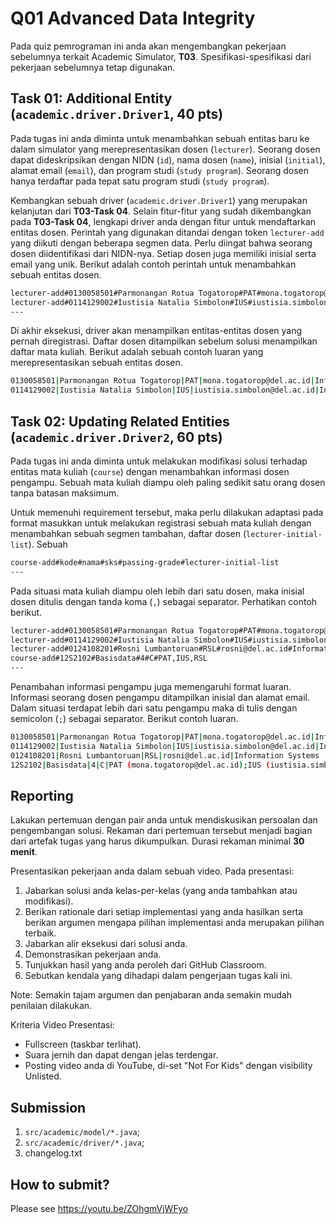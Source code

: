 # Q01 Advanced Data Integrity
Pada quiz pemrograman ini anda akan mengembangkan pekerjaan sebelumnya terkait Academic Simulator, **T03**. Spesifikasi-spesifikasi dari pekerjaan sebelumnya tetap digunakan.

## Task 01: Additional Entity (```academic.driver.Driver1```, 40 pts)

Pada tugas ini anda diminta untuk menambahkan sebuah entitas baru ke dalam simulator yang merepresentasikan dosen (```lecturer```). Seorang dosen dapat dideskripsikan dengan NIDN (```id```), nama dosen (```name```), inisial (```initial```), alamat email (```email```), dan program studi (```study program```). Seorang dosen hanya terdaftar pada tepat satu program studi (```study program```).

Kembangkan sebuah driver (```academic.driver.Driver1```) yang merupakan kelanjutan dari **T03-Task 04**. Selain fitur-fitur yang sudah dikembangkan pada **T03-Task 04**, lengkapi driver anda dengan fitur untuk mendaftarkan entitas dosen. Perintah yang digunakan ditandai dengan token ```lecturer-add``` yang diikuti dengan beberapa segmen data. Perlu diingat bahwa seorang dosen diidentifikasi dari NIDN-nya. Setiap dosen juga memiliki inisial serta email yang unik. Berikut adalah contoh perintah untuk menambahkan sebuah entitas dosen.

```bash
lecturer-add#0130058501#Parmonangan Rotua Togatorop#PAT#mona.togatorop@del.ac.id#Information Systems
lecturer-add#0114129002#Iustisia Natalia Simbolon#IUS#iustisia.simbolon@del.ac.id#Informatics
---

```

Di akhir eksekusi, driver akan menampilkan entitas-entitas dosen yang pernah diregistrasi. Daftar dosen ditampilkan sebelum solusi menampilkan daftar mata kuliah. Berikut adalah sebuah contoh luaran yang merepresentasikan sebuah entitas dosen.

```bash
0130058501|Parmonangan Rotua Togatorop|PAT|mona.togatorop@del.ac.id|Information Systems
0114129002|Iustisia Natalia Simbolon|IUS|iustisia.simbolon@del.ac.id|Informatics

```

## Task 02: Updating Related Entities (```academic.driver.Driver2```, 60 pts)

Pada tugas ini anda diminta untuk melakukan modifikasi solusi terhadap entitas mata kuliah (```course```) dengan menambahkan informasi dosen pengampu. Sebuah mata kuliah diampu oleh paling sedikit satu orang dosen tanpa batasan maksimum.

Untuk memenuhi requirement tersebut, maka perlu dilakukan adaptasi pada format masukkan untuk melakukan registrasi sebuah mata kuliah dengan menambahkan sebuah segmen tambahan, daftar dosen (```lecturer-initial-list```). Sebuah

```bash
course-add#kode#nama#sks#passing-grade#lecturer-initial-list
---

```

Pada situasi mata kuliah diampu oleh lebih dari satu dosen, maka inisial dosen ditulis dengan tanda koma (```,```) sebagai separator. Perhatikan contoh berikut.

```bash
lecturer-add#0130058501#Parmonangan Rotua Togatorop#PAT#mona.togatorop@del.ac.id#Information Systems
lecturer-add#0114129002#Iustisia Natalia Simbolon#IUS#iustisia.simbolon@del.ac.id#Informatics
lecturer-add#0124108201#Rosni Lumbantoruan#RSL#rosni@del.ac.id#Information Systems
course-add#12S2102#Basisdata#4#C#PAT,IUS,RSL
---

```

Penambahan informasi pengampu juga memengaruhi format luaran. Informasi seorang dosen pengampu ditampilkan inisial dan alamat email. Dalam situasi terdapat lebih dari satu pengampu maka di tulis dengan semicolon (```;```) sebagai separator. Berikut contoh luaran.

```bash
0130058501|Parmonangan Rotua Togatorop|PAT|mona.togatorop@del.ac.id|Information Systems
0114129002|Iustisia Natalia Simbolon|IUS|iustisia.simbolon@del.ac.id|Informatics
0124108201|Rosni Lumbantoruan|RSL|rosni@del.ac.id|Information Systems
12S2102|Basisdata|4|C|PAT (mona.togatorop@del.ac.id);IUS (iustisia.simbolon@del.ac.id);RSL (rosni@del.ac.id)

```

## Reporting
Lakukan pertemuan dengan pair anda untuk mendiskusikan persoalan dan pengembangan solusi. Rekaman dari pertemuan tersebut menjadi bagian dari artefak tugas yang harus dikumpulkan. Durasi rekaman minimal **30 menit**.

Presentasikan pekerjaan anda dalam sebuah video. Pada presentasi:
1. Jabarkan solusi anda kelas-per-kelas (yang anda tambahkan atau modifikasi).
2. Berikan rationale dari setiap implementasi yang anda hasilkan serta berikan argumen mengapa pilihan implementasi anda merupakan pilihan terbaik.
3. Jabarkan alir eksekusi dari solusi anda.
4. Demonstrasikan pekerjaan anda.
5. Tunjukkan hasil yang anda peroleh dari GitHub Classroom.
6. Sebutkan kendala yang dihadapi dalam pengerjaan tugas kali ini.

Note: Semakin tajam argumen dan penjabaran anda semakin mudah penilaian dilakukan.

Kriteria Video Presentasi:
+ Fullscreen (taskbar terlihat).
+ Suara jernih dan dapat dengan jelas terdengar.
+ Posting video anda di YouTube, di-set "Not For Kids" dengan visibility Unlisted.

## Submission
1. ```src/academic/model/*.java```;
2. ```src/academic/driver/*.java```;
3. changelog.txt

## How to submit?
Please see https://youtu.be/ZOhgmVjWFyo
